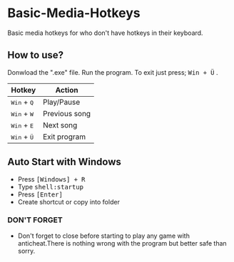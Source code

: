 # Basic-Media-Hotkeys
Basic media hotkeys for who don't have hotkeys in their keyboard.

## How to use?
Donwload the ".exe" file. Run the program. To exit just press; <kbd>Win + Ü</kbd> .

| Hotkey | Action |
| ------ | ------ |
| <kbd>Win</kbd> + <kbd>Q</kbd>  | Play/Pause |
| <kbd>Win</kbd> + <kbd>W</kbd>  | Previous song |
| <kbd>Win</kbd> + <kbd>E</kbd>  | Next song |
| <kbd>Win</kbd> + <kbd>Ü</kbd>  | Exit program |

## Auto Start with Windows
 * Press <kbd>[Windows] + R</kbd>
 * Type <kbd> shell:startup
 * Press <kbd>[Enter]</kbd>
 * Create shortcut or copy into folder
  
### DON'T FORGET
 * Don't forget to close before starting to play any game with anticheat.There is nothing wrong with the program but better safe than sorry.
